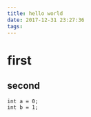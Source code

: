 ```yaml
---
title: hello world
date: 2017-12-31 23:27:36
tags:
---
```


# first
## second
```
int a = 0;
int b = 1;
```

